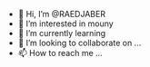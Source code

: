 - 👋 Hi, I’m @RAEDJABER
- 👀 I’m interested in mouny 
- 🌱 I’m currently learning
- 💞️ I’m looking to collaborate on ...
- 📫 How to reach me ...

<!---
RAEDJABER/RAEDJABER is a ✨ special ✨ repository because its `README.md` (this file) appears on your GitHub profile.
You can click the Preview link to take a look at your changes.
--->
